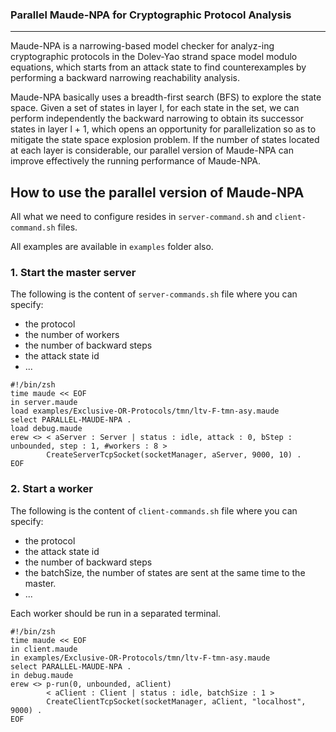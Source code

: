 ### Parallel Maude-NPA for Cryptographic Protocol Analysis
---

Maude-NPA is a narrowing-based model checker for analyz-ing cryptographic protocols
in the Dolev-Yao strand space model modulo equations, which starts from an attack state
to find counterexamples by performing a backward narrowing reachability analysis.

Maude-NPA basically uses a breadth-first search (BFS) to explore the state space.
Given a set of states in layer l, for each state in the set, we can perform independently
the backward narrowing to obtain its successor states in layer l + 1, which opens an opportunity
for parallelization so as to mitigate the state space explosion problem. If the number of states
located at each layer is considerable, our parallel version of Maude-NPA can improve effectively
the running performance of Maude-NPA.

## How to use the parallel version of Maude-NPA

All what we need to configure resides in `server-command.sh` and `client-command.sh` files.

All examples are available in `examples` folder also.

### 1. Start the master server

The following is the content of `server-commands.sh` file where you can specify:
<ul>
<li>the protocol</li>
<li>the number of workers</li>
<li>the number of backward steps</li>
<li>the attack state id</li>
<li>...</li>
</ul>

```
#!/bin/zsh
time maude << EOF
in server.maude
load examples/Exclusive-OR-Protocols/tmn/ltv-F-tmn-asy.maude
select PARALLEL-MAUDE-NPA .
load debug.maude
erew <> < aServer : Server | status : idle, attack : 0, bStep : unbounded, step : 1, #workers : 8 >
        CreateServerTcpSocket(socketManager, aServer, 9000, 10) .
EOF
```

### 2. Start a worker

The following is the content of `client-commands.sh` file where you can specify:
<ul>
<li>the protocol</li>
<li>the attack state id</li>
<li>the number of backward steps</li>
<li>the batchSize, the number of states are sent at the same time to the master.</li>
<li>...</li>
</ul>

Each worker should be run in a separated terminal.

```
#!/bin/zsh
time maude << EOF
in client.maude
in examples/Exclusive-OR-Protocols/tmn/ltv-F-tmn-asy.maude
select PARALLEL-MAUDE-NPA .
in debug.maude
erew <> p-run(0, unbounded, aClient)
        < aClient : Client | status : idle, batchSize : 1 >
        CreateClientTcpSocket(socketManager, aClient, "localhost", 9000) .
EOF
```